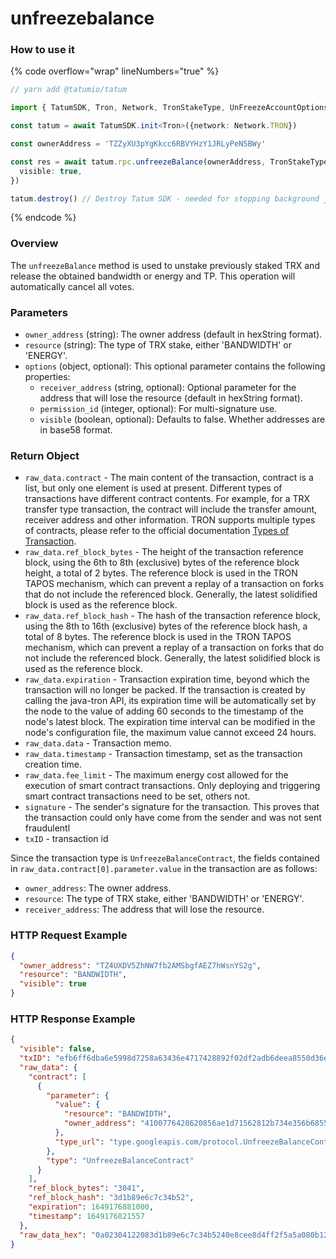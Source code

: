 # unfreezebalance

### How to use it&#x20;

{% code overflow="wrap" lineNumbers="true" %}
```typescript
// yarn add @tatumio/tatum

import { TatumSDK, Tron, Network, TronStakeType, UnFreezeAccountOptions } from '@tatumio/tatum'

const tatum = await TatumSDK.init<Tron>({network: Network.TRON})

const ownerAddress = 'TZZyXU3pYgKkcc6RBVYHzY1JRLyPeN5BWy'

const res = await tatum.rpc.unfreezeBalance(ownerAddress, TronStakeType.ENERGY, {
  visible: true,
})

tatum.destroy() // Destroy Tatum SDK - needed for stopping background jobs
```
{% endcode %}

### Overview

The `unfreezeBalance` method is used to unstake previously staked TRX and release the obtained bandwidth or energy and TP. This operation will automatically cancel all votes.

### Parameters

* `owner_address` (string): The owner address (default in hexString format).
* `resource` (string): The type of TRX stake, either 'BANDWIDTH' or 'ENERGY'.
* `options` (object, optional): This optional parameter contains the following properties:
  * `receiver_address` (string, optional): Optional parameter for the address that will lose the resource (default in hexString format).
  * `permission_id` (integer, optional): For multi-signature use.
  * `visible` (boolean, optional): Defaults to false. Whether addresses are in base58 format.

### Return Object

* `raw_data.contract` - The main content of the transaction, contract is a list, but only one element is used at present. Different types of transactions have different contract contents. For example, for a TRX transfer type transaction, the contract will include the transfer amount, receiver address and other information. TRON supports multiple types of contracts, please refer to the official documentation [Types of Transaction](https://developers.tron.network/docs/tron-protocol-transaction#types-of-transaction).
* `raw_data.ref_block_bytes` - The height of the transaction reference block, using the 6th to 8th (exclusive) bytes of the reference block height, a total of 2 bytes. The reference block is used in the TRON TAPOS mechanism, which can prevent a replay of a transaction on forks that do not include the referenced block. Generally, the latest solidified block is used as the reference block.
* `raw_data.ref_block_hash` - The hash of the transaction reference block, using the 8th to 16th (exclusive) bytes of the reference block hash, a total of 8 bytes. The reference block is used in the TRON TAPOS mechanism, which can prevent a replay of a transaction on forks that do not include the referenced block. Generally, the latest solidified block is used as the reference block.
* `raw_data.expiration` - Transaction expiration time, beyond which the transaction will no longer be packed. If the transaction is created by calling the java-tron API, its expiration time will be automatically set by the node to the value of adding 60 seconds to the timestamp of the node's latest block. The expiration time interval can be modified in the node's configuration file, the maximum value cannot exceed 24 hours.
* `raw_data.data` - Transaction memo.
* `raw_data.timestamp` - Transaction timestamp, set as the transaction creation time.
* `raw_data.fee_limit` - The maximum energy cost allowed for the execution of smart contract transactions. Only deploying and triggering smart contract transactions need to be set, others not.
* `signature` - The sender's signature for the transaction. This proves that the transaction could only have come from the sender and was not sent fraudulentl
* `txID` - transaction id

Since the transaction type is `UnfreezeBalanceContract`, the fields contained in `raw_data.contract[0].parameter.value` in the transaction are as follows:

* `owner_address`: The owner address.
* `resource`: The type of TRX stake, either 'BANDWIDTH' or 'ENERGY'.
* `receiver_address`: The address that will lose the resource.

### HTTP Request Example

```json
{
  "owner_address": "TZ4UXDV5ZhNW7fb2AMSbgfAEZ7hWsnYS2g",
  "resource": "BANDWIDTH",
  "visible": true
}
```

### HTTP Response Example

```json
{
  "visible": false,
  "txID": "efb6ff6dba6e5998d7258a63436e4717428892f02df2adb6deea8550d36e5e34",
  "raw_data": {
    "contract": [
      {
        "parameter": {
          "value": {
            "resource": "BANDWIDTH",
            "owner_address": "4100776428620856ae1d71562812b734e356b68551"
          },
          "type_url": "type.googleapis.com/protocol.UnfreezeBalanceContract"
        },
        "type": "UnfreezeBalanceContract"
      }
    ],
    "ref_block_bytes": "3041",
    "ref_block_hash": "3d1b89e6c7c34b52",
    "expiration": 1649176881000,
    "timestamp": 1649176821557
  },
  "raw_data_hex": "0a02304122083d1b89e6c7c34b5240e8cee8d4ff2f5a5a080b12560a32747970652e676f6f676c65617069732e636f6d2f70726f746f636f6c2e467265657a6542616c616e6365436f6e747"
}
```
